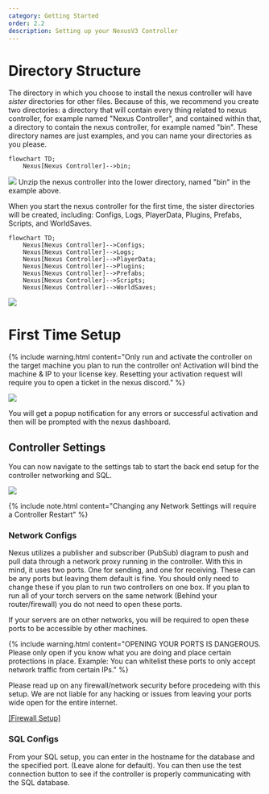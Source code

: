 ```yaml
---
category: Getting Started
order: 2.2
description: Setting up your NexusV3 Controller
---
```

# Directory Structure

The directory in which you choose to install the nexus controller will have *sister* directories for other files. Because of this, we recommend you create two directories: a directory that will contain every thing related to nexus controller, for example named "Nexus Controller", and contained within that, a directory to contain the nexus controller, for example named "bin". These directory names are just examples, and you can name your directories as you please.
```mermaid
flowchart TD;
    Nexus[Nexus Controller]-->bin;
```
![](/img/ActivationScreen.png)
Unzip the nexus controller into the lower directory, named "bin" in the example above.

When you start the nexus controller for the first time, the sister directories will be created, including: Configs, Logs, PlayerData, Plugins, Prefabs, Scripts, and WorldSaves.
```mermaid
flowchart TD;
    Nexus[Nexus Controller]-->Configs;
    Nexus[Nexus Controller]-->Logs;
    Nexus[Nexus Controller]-->PlayerData;
    Nexus[Nexus Controller]-->Plugins;
    Nexus[Nexus Controller]-->Prefabs;
    Nexus[Nexus Controller]-->Scripts;
    Nexus[Nexus Controller]-->WorldSaves;
```
![](/img/ActivationScreen.png)

# First Time Setup

{% include warning.html content="Only run and activate the controller on the target machine you plan to run the controller on! Activation will bind the machine & IP to your license key. Resetting your activation request will require you to open a ticket in the nexus discord." %}

![](/img/ActivationScreen.png)

You will get a popup notification for any errors or successful activation and then will be prompted with the nexus dashboard.

## Controller Settings

You can now navigate to the settings tab to start the back end setup for the controller networking and SQL.

![](/img/ControllerSettings.png)


{% include note.html content="Changing any Network Settings will require a Controller Restart" %}

### Network Configs
Nexus utilizes a publisher and subscriber (PubSub) diagram to push and pull data through a network proxy running in the controller. With this in mind, it uses two ports. One for sending, and one for receiving. These can be any ports but leaving them default is fine. You should only need to change these if you plan to run two controllers on one box. If you plan to run all of your torch servers on the same network (Behind your router/firewall) you do not need to open these ports.

If your servers are on other networks, you will be required to open these ports to be accessible by other machines.


{% include warning.html content="OPENING YOUR PORTS IS DANGEROUS. Please only open if you know what you are doing and place certain protections in place. Example: You can whitelist these ports to only accept network traffic from certain IPs." %}

Please read up on any firewall/network security before procedeing with this setup. We are not liable for any hacking or issues from leaving your ports wide open for the entire internet.

[\[Firewall Setup\]](https://dba.stackexchange.com/questions/256155/how-can-i-create-a-windows-firewall-rule-to-allow-only-one-ip-address-to-connect)


### SQL Configs

From your SQL setup, you can enter in the hostname for the database and the specified port. (Leave alone for default). You can then use the test connection button to see if the controller is properly communicating with the SQL database.

